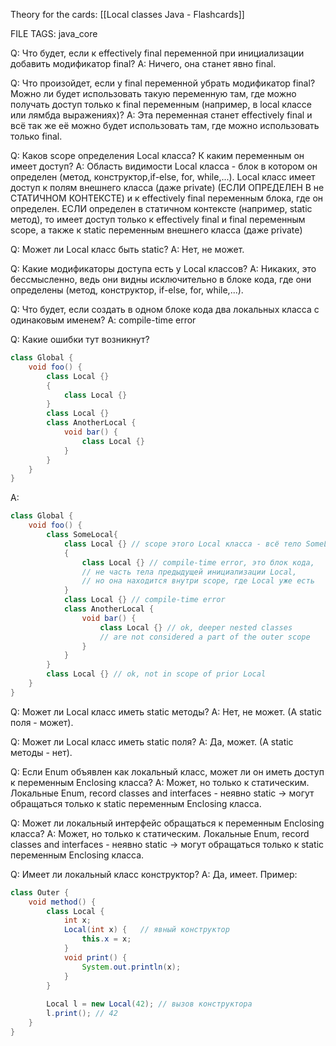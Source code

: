
Theory for the cards: [[Local classes Java - Flashcards]]

FILE TAGS: java_core

Q: Что будет, если к effectively final переменной при инициализации добавить модификатор final?
A: Ничего, она станет явно final.
<!--ID: 1757520744101-->


Q: Что произойдет, если у final переменной убрать модификатор final? Можно ли будет использовать такую переменную там, где можно получать доступ только к final переменным (например, в local классе или лямбда выражениях)?
A: Эта переменная станет effectively final и всё так же её можно будет использовать там, где можно использовать только final.
<!--ID: 1757520744107-->

Q: Каков scope определения Local класса? К каким переменным он имеет доступ?
A: Область видимости Local класса - блок в котором он определен (метод, конструктор,if-else, for, while,...). 
Local класс имеет доступ к полям внешнего класса (даже private) (ЕСЛИ ОПРЕДЕЛЕН В не СТАТИЧНОМ КОНТЕКСТЕ) и к effectively final переменным блока, где он определен. 
ЕСЛИ определен в статичном контексте (например, static метод), то имеет доступ только к effectively final и final переменным scope, а также к static переменным внешнего класса (даже private)
<!--ID: 1757576364169-->


Q: Может ли Local класс быть static?
A: Нет, не может.
<!--ID: 1757576364178-->


Q: Какие модификаторы доступа есть у Local классов?
A: Никаких, это бессмысленно, ведь они видны исключительно в блоке кода, где они определены (метод, конструктор, if-else, for, while,...).
<!--ID: 1757576505648-->



Q: Что будет, если создать в одном блоке кода два локальных класса с одинаковым именем?
A: compile-time error
<!--ID: 1757576364184-->


Q: Какие ошибки тут возникнут?
```java
class Global {
    void foo() {
		class Local {}
		{
			class Local {} 
		}
		class Local {} 
		class AnotherLocal {
			void bar() {
				class Local {} 
			}
		}
    }
}
```
A:  
```java
class Global {
    void foo() {
        class SomeLocal{
            class Local {} // scope этого Local класса - вcё тело SomeLocal
            {
                class Local {} // compile-time error, это блок кода,
                // не часть тела предыдущей инициализации Local,
                // но она находится внутри scope, где Local уже есть
            }
            class Local {} // compile-time error
            class AnotherLocal {
                void bar() {
                    class Local {} // ok, deeper nested classes 
                    // are not considered a part of the outer scope
                }
            }
        }
        class Local {} // ok, not in scope of prior Local
    }
}
```
<!--ID: 1757576364190-->


Q: Может ли Local класс иметь static методы?
A: Нет, не может. (А static поля - может).
<!--ID: 1757576364195-->


Q: Может ли Local класс иметь static поля?
A: Да, может. (А static методы - нет).
<!--ID: 1757576364201-->


Q: Если Enum объявлен как локальный класс, может ли он иметь доступ к переменным Enclosing класса?
A: Может, но только к статическим. Локальные Enum, record classes and interfaces - неявно static -> могут обращаться только к static переменным Enclosing класса. 
<!--ID: 1757576364206-->


Q: Может ли локальный интерфейс обращаться к переменным Enclosing класса?
A: Может, но только к статическим. Локальные Enum, record classes and interfaces - неявно static -> могут обращаться только к static переменным Enclosing класса. 
<!--ID: 1757576364212-->

Q: Имеет ли локальный класс конструктор?
A: Да, имеет. Пример:
```java
class Outer {
    void method() {
        class Local {
            int x;
            Local(int x) {   // явный конструктор
                this.x = x;
            }
            void print() {
                System.out.println(x);
            }
        }
        
        Local l = new Local(42); // вызов конструктора
        l.print(); // 42
    }
}
```
<!--ID: 1757576791855-->
